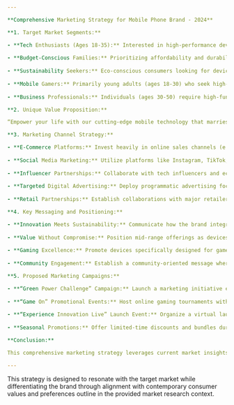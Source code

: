 ```yaml
---

**Comprehensive Marketing Strategy for Mobile Phone Brand - 2024**

**1. Target Market Segments:**

- **Tech Enthusiasts (Ages 18-35):** Interested in high-performance devices with latest features (e.g., 5G, AI, AR capabilities) at competitive prices. This group values brand innovation and is likely to share their experiences online.
  
- **Budget-Conscious Families:** Prioritizing affordability and durability in devices, with a strong demand for mid-range smartphones ($300-$600) that meet the needs of multiple family members.
  
- **Sustainability Seekers:** Eco-conscious consumers looking for devices made with recyclable materials and energy-efficient features. This segment will be increasingly vital as sustainable options gain prominence.
  
- **Mobile Gamers:** Primarily young adults (ages 18-30) who seek high-refresh-rate screens, powerful processors, and longer battery life for gaming on-the-go.
  
- **Business Professionals:** Individuals (ages 30-50) require high-functioning smartphones with strong ecosystem integration (e.g., Cloud services, productivity apps) and robust security features.

**2. Unique Value Proposition:**

“Empower your life with our cutting-edge mobile technology that marries sustainability with superior performance. Enjoy an innovative experience designed for the eco-conscious consumer who values both quality and environmental impact.”

**3. Marketing Channel Strategy:**

- **E-Commerce Platforms:** Invest heavily in online sales channels (e.g., own website, Amazon, major electronics retailers) catering to the noted shift toward online purchasing.
  
- **Social Media Marketing:** Utilize platforms like Instagram, TikTok, and YouTube to engage with Millennials and Gen Z via interactive content (e.g., AR filters, user-generated content contests).
  
- **Influencer Partnerships:** Collaborate with tech influencers and eco-conscious advocates to create authentic endorsements, targeting both tech-savvy consumers and green-minded individuals.
  
- **Targeted Digital Advertising:** Deploy programmatic advertising focusing on key demographics across platforms (Google Ads, social media), emphasizing sustainability and AI capabilities.
  
- **Retail Partnerships:** Establish collaborations with major retailers and pop-up experiences to showcase products in-person, allowing consumers to experience the devices before purchase.

**4. Key Messaging and Positioning:**

- **Innovation Meets Sustainability:** Communicate how the brand integrates advanced technology like AI and sustainability practices into every device.
  
- **Value Without Compromise:** Position mid-range offerings as devices that do not compromise on quality, catering to budget-conscious yet performance-focused consumers.
  
- **Gaming Excellence:** Promote devices specifically designed for gamers with engaging marketing materials highlighting gaming capabilities (e.g., fast refresh rates, graphics optimization).
  
- **Community Engagement:** Establish a community-oriented message where consumers can contribute to discussions on sustainability and tech advancements, turning brand users into advocates.

**5. Proposed Marketing Campaigns:**

- **“Green Power Challenge” Campaign:** Launch a marketing initiative encouraging users to share how they utilize their sustainable devices in everyday life, with entrants having chances to win eco-friendly products or discounts on future purchases.
  
- **“Game On” Promotional Events:** Host online gaming tournaments with influencer partnerships, showcasing the mobile gaming capabilities of the latest devices. Provide exclusive offers for participants to incentivize purchases.
  
- **“Experience Innovation Live” Launch Event:** Organize a virtual launch event featuring demos of new devices, inviting tech reviewers and influencers for live unboxing and hands-on experiences, creating buzz through social sharing.
  
- **Seasonal Promotions:** Offer limited-time discounts and bundles during peak shopping seasons to capitalize on the year-end sales surge, especially for families seeking thoughtful gift options.

**Conclusion:**

This comprehensive marketing strategy leverages current market insights and trends to position the mobile phone brand competitively for 2024. By clearly identifying target segments, crafting a unique value proposition, and executing efficient marketing initiatives, the brand will be primed not only to meet but exceed the expectations of modern consumers amidst a rapidly evolving landscape.

--- 
```


This strategy is designed to resonate with the target market while differentiating the brand through alignment with contemporary consumer values and preferences outline in the provided market research context.